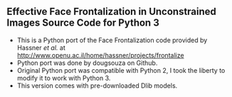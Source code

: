 ## Effective Face Frontalization in Unconstrained Images Source Code for Python 3

* This is a Python port of the Face Frontalization code provided by Hassner *et al.* at http://www.openu.ac.il/home/hassner/projects/frontalize
* Python port was done by dougsouza on Github.
* Original Python port was compatible with Python 2, I took the liberty to modify it to work with Python 3.
* This version comes with pre-downloaded Dlib models.


